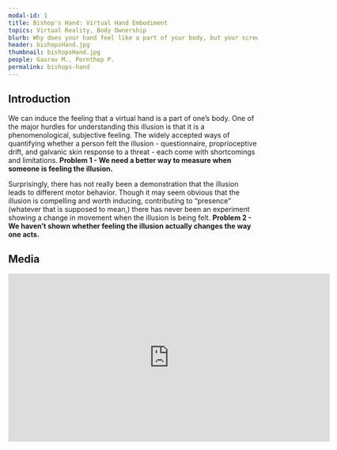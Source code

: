 ```yaml
---
modal-id: 1
title: Bishop's Hand: Virtual Hand Embodiment
topics: Virtual Reality, Body Ownership
blurb: Why does your hand feel like a part of your body, but your screwdriver does not? We are investigating the mechanisms used by the brain to create a sense of ownership over the body. One of the ways that researchers study this is to create the illusion of body ownership over "false" limbs, like fake hands or prosthetic limbs. There are only a few ways we can measure whether a person is feeling this illusion, such as questionnaire, or by measuring reactions to threats to the limb. We are working toward a quantitative understanding of how this "rubber hand illusion" is affected by sensory cues, movement, and expectation. In the laboratory, we can control the visual, tactile, and movement cues that people experience, determine how they contribute to feelings of body ownership.
header: bishopsHand.jpg
thumbnail: bishopsHand.jpg
people: Gaurav M., Pornthep P.
permalink: bishops-hand
---
```

## Introduction
We can induce the feeling that a virtual hand is a part of one’s body. One of the major hurdles for understanding this illusion is that it is a phenomenological, subjective feeling. The widely accepted ways of quantifying whether a person felt the illusion - questionnaire, proprioceptive drift, and galvanic skin response to a threat - each come with shortcomings and limitations. **Problem 1 - We need a better way to measure when someone is feeling the illusion.**

Surprisingly, there has not really been a demonstration that the illusion leads to different motor behavior. Though it may seem obvious that the illusion is compelling and worth inducing, contributing to “presence” (whatever that is supposed to mean,) there has never been an experiment showing a change in movement when the illusion is being felt. **Problem 2 - We haven’t shown whether feeling the illusion actually changes the way one acts.**

## Media
<iframe width="650" height="340" src="https://www.youtube.com/embed/fV_7ZzRXQIE" frameborder="0" gesture="media" allowfullscreen></iframe>
